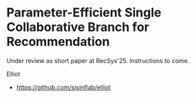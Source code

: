 # Parameter-Efficient Single Collaborative Branch for Recommendation
Under review as short paper at RecSys'25. Instructions to come.

Elliot
- https://github.com/sisinflab/elliot